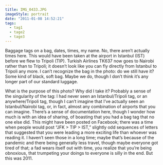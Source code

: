 ```yaml
---
title: IMG_0433.JPG
imageStyle: portrait
date: "2011-01-08 14:52:21"
tags:
  - tag1
  - tage2
  - tage3
---
```


Baggage tags on a bag, dates, times, my name. No, there aren’t actually times here. This would have been taken at the airport in Istanbul (IST) before we flew to Tripoli (TIP). Turkish Airlines TK637 now goes to Nairobi rather than to Tripoli; it doesn’t look like you can fly directly from Istanbul to Tripoli any more. I can’t recognize the bag in the photo: do we still have it? Some kind of black, soft bag. Maybe we do, though I don’t think it’s any longer part of our standard luggage. 

What is the purpose of this photo? Why did I take it? Probably a sense of the singularity of the tag: I had never seen an Istanbul/Tripoli tag, or an anywhere/Tripoli tag, though I can’t imagine that I’ve actually seen an Istanbul/Nairobi tag, or, in fact, almost any combination of airports that you can imagine. There’s a sense of documentation here, though I wonder how much is with an idea of sharing, of boasting that you had a bag tag that no one else did. This might have been posted on Facebook; there was a time when people would post “JFK > TIP > IST,” slightly odd sequences of letters that suggested that you were leading a more exciting life than whoever was reading it. I haven’t seen those in a long time; maybe that’s because of the pandemic and there being generally less travel, though maybe everyone got tired of that; a fad wears itself out with time, you realize that you’re being obnoxious, that trumpeting your doings to everyone is silly in the end. But this was 2011.